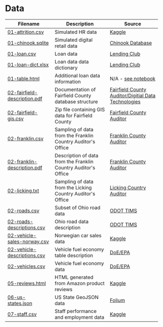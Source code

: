 # Data

|                           Filename                           |                          Description                           |                                                             Source                                                              |
| ------------------------------------------------------------ | -------------------------------------------------------------- | ------------------------------------------------------------------------------------------------------------------------------- |
| [01-attrition.csv](01-attrition.csv)                         | Simulated HR data                                              | [Kaggle](https://www.kaggle.com/pavansubhasht/ibm-hr-analytics-attrition-dataset)                                               |
| [01-chinook.sqlite](01-chinook.sqlite)                       | Simulated digital retail data                                  | [Chinook Database](https://github.com/lerocha/chinook-database)                                                                 |
| [01-loan.csv](01-loan.csv)                                   | Loan data                                                      | [Lending Club](https://www.lendingclub.com/info/download-data.action)                                                           |
| [01-loan-dict.xlsx](01-loan-dict.xlsx)                       | Loan data data dictionary                                      | [Lending Club](https://www.lendingclub.com/info/download-data.action)                                                           |
| [01-table.html](01-table.html)                               | Additional loan data information                               | N/A - [see notebook](../01-Requirements-Data-Identification.ipynb)                                                              |
| [02-fairfield-description.pdf](02-fairfield-description.pdf) | Documentation of Fairfield County database structure           | [Fairfield County Auditor/Digitial Data Technologies](http://downloads.ddti.net/fairfieldoh/)                                   |
| [02-fairfield-gis.csv](02-fairfield-gis.zip)                 | Zip file containing GIS data for Fairfield County              | [Fairfield County Auditor](https://www.co.fairfield.oh.us/gis/)                                                                 |
| [02-franklin.csv](02-franklin.txt)                           | Sampling of data from the Franklin Country Auditor's Office    | [Franklin County Auditor](http://property.franklincountyauditor.com/_web/forms/htmlframe.aspx?mode=content/auditorservices.htm) |
| [02-franklin-description.pdf](02-franklin-description )      | Description of data from the Franklin Country Auditor's Office | [Franklin County Auditor](http://property.franklincountyauditor.com/_web/forms/htmlframe.aspx?mode=content/auditorservices.htm) |
| [02-licking.txt](02-licking.txt)                             | Sampling of data from the Licking Country Auditor's Office     | [Licking Country Auditor](https://www.lickingcountyohio.us/)                                                                    |
| [02-roads.csv](02-roads.csv)                                 | Subset of Ohio road data                                       | [ODOT TIMS](https://gis.dot.state.oh.us/tims/)                                                                                  |
| [02-roads-descriptions.csv](02-roads-descriptions.csv)       | Ohio road data description                                     | [ODOT TIMS](https://gis.dot.state.oh.us/tims/)                                                                                  |
| [02-vehicle-sales-norway.csv](02-vehicle-sales-norway.csv)   | Norwegian car sales data                                       | [Kaggle](https://www.kaggle.com/dmi3kno/newcarsalesnorway)                                                                      |
| [02-vehicle-descriptions.csv](02-vehicle-descriptions.csv)   | Vehicle fuel economy table description                         | [DoE/EPA](https://www.fueleconomy.gov/feg/ws/index.shtml)                                                                       |
| [02-vehicles.csv](02-vehicles.csv)                           | Vehicle fuel economy data                                      | [DoE/EPA](https://www.fueleconomy.gov/feg/ws/index.shtml)                                                                       |
| [05-reviews.html](05-reviews.html)                           | HTML generated from Amazon product reviews                     | [Kaggle](https://www.kaggle.com/datafiniti/consumer-reviews-of-amazon-products/data)                                            |
| [06-us-states.json](06-us-states.json)                       | US State GeoJSON data                                          | [Folium](https://python-visualization.github.io/folium/docs-v0.5.0/)                                                            |
| [07-staff.csv](07-staff.csv)                                 | Staff performance and employment data                          | [Kaggle](https://www.kaggle.com/rhuebner/human-resources-data-set/data)                                                         |